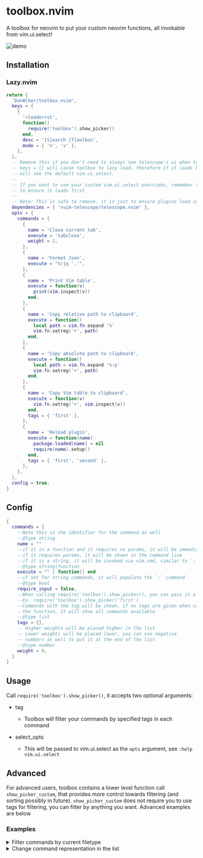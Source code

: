 # toolbox.nvim

A toolbox for neovim to put your custom neovim functions, all invokable from vim.ui.select! 

![demo](https://github.com/DanWlker/toolbox.nvim/blob/main/demo.gif)

## Installation

### Lazy.nvim

```lua
return {
  'DanWlker/toolbox.nvim',
  keys = {
    {
      '<leader>st',
      function()
        require('toolbox').show_picker()
      end,
      desc = '[S]earch [T]oolbox',
      mode = { 'n', 'v' },
    },
  },
  -- Remove this if you don't need to always see telescope's ui when triggering toolbox
  -- keys = {} will cause toolbox to lazy load, therefore if it loads before telescope you
  -- will see the default vim.ui.select.
  --
  -- If you want to use your custom vim.ui.select overrides, remember to add it into dependencies
  -- to ensure it loads first
  --
  -- Note: This is safe to remove, it is just to ensure plugins load in the correct order
  dependencies = { 'nvim-telescope/telescope.nvim' },
  opts = {
    commands = {
      {
        name = 'Close current tab',
        execute = 'tabclose',
        weight = 2,
      },
      {
        name = 'Format Json',
        execute = "%!jq '.'",
      },
      {
        name = 'Print Vim table',
        execute = function(v)
          print(vim.inspect(v))
        end,
      },
      {
        name = 'Copy relative path to clipboard',
        execute = function()
          local path = vim.fn.expand '%'
          vim.fn.setreg('+', path)
        end,
      },
      {
        name = 'Copy absolute path to clipboard',
        execute = function()
          local path = vim.fn.expand '%:p'
          vim.fn.setreg('+', path)
        end,
      },
      {
        name = 'Copy Vim table to clipboard',
        execute = function(v)
          vim.fn.setreg('+', vim.inspect(v))
        end,
        tags = { 'first' },
      },
      {
        name = 'Reload plugin',
        execute = function(name)
          package.loaded[name] = nil
          require(name).setup()
        end,
        tags = { 'first', 'second' },
      },
    },
  },
  config = true,
}
```

## Config

```lua
{
  commands = {
    --Note this is the identifier for the command as well
    --@type string
    name = ""
    --if it is a function and it requires no params, it will be immediately invoked
    --if it requires params, it will be shown in the command line
    --if it is a string, it will be invoked via vim.cmd, similar to `:`
    --@type string|function
    execute = "" | function() end
    --if set for string commands, it will populate the `:` command
    --@type bool
    require_input = false,
    --When calling require('toolbox').show_picker(), you can pass it a tag
    --Ex. require('toolbox').show_picker('first')
    --Commands with the tag will be shown, if no tags are given when calling
    --the function, it will show all commands available
    --@type list 
    tags = {},
    -- Higher weights will be placed higher in the list
    -- Lower weights will be placed lower, you can use negative
    -- numbers as well to put it at the end of the list
    --@type number
    weight = 0,
  }
}
```

## Usage

Call `require('toolbox').show_picker()`, it accepts two optional arguments:

- tag

  - Toolbox will filter your commands by specified tags in each command

- select_opts

  - This will be passed to vim.ui.select as the `opts` argument, see `:help vim.ui.select`

## Advanced

For advanced users, toolbox contains a lower level function call `show_picker_custom`,
that provides more control towards filtering (and sorting possibly in future).
`show_picker_custom` does not require you to use tags for filtering, you can filter by
anything you want. Advanced examples are below

### Examples

<details><summary>Filter commands by current filetype</summary>

#### Configuration

```lua
opts = {
  commands = {
    { name = "Copy full path", execute = ":let @+ = expand('%:p')" },
    { name = "Format JSON with jq", execute = ":%!jq", filetype = "json" }
    { name = "Format QML file", execute = ":qmlformat %", filetype = "qml" }
  },
}
```

#### Usage

```lua
require("toolbox").show_picker({
  filter = function(command)
    return command.filetype == vim.bo.filetype
  end
}, { prompt = "Select " .. vim.bo.filetype .. " command" })
```

</details>

<details><summary>Change command representation in the list</summary>

#### Usage

```lua
require("toolbox").show_picker(nil, {
  format_item = function(command)
    -- Display => and execute string after the name
    return command.name .. " => " .. (type(command.execute) == "function" and "<function>" or command.execute)
  end
})
```

</details>

